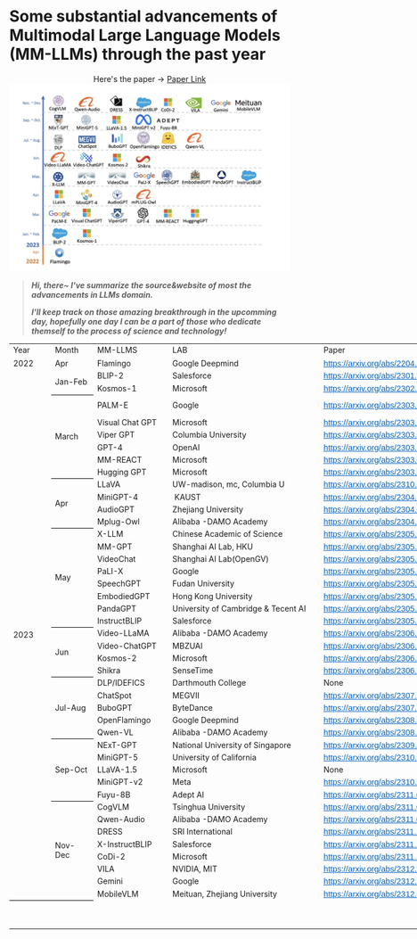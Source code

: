 # Some substantial advancements of Multimodal Large Language Models (MM-LLMs) through the past year
<p align = "center">
  Here's the paper ->
  <a href="https://arxiv.org/abs/2401.13601">Paper Link</a>
  <br />
  <img src="https://github.com/FSChuang/LLM_note/blob/master/image/LLM_graph1.jpg"/>
</p>

> ***Hi, there~ I've summarize the source&website of most the advancements in LLMs domain.***
> 
> ***I'll keep track on those amazing breakthrough in the upcomming day, hopefully one day I can be a part of those who dedicate themself to the process of science and technology!***

<table border="0" cellpadding="0" cellspacing="0" width="2207" style="border-collapse: 
 collapse;table-layout:fixed;width:1655pt">
 <colgroup><col class="x22" width="64" span="2" style="mso-width-source:userset;background:none;width:48pt">
 <col class="x22" width="124" style="mso-width-source:userset;background:none;width:93pt">
 <col class="x22" width="277" style="mso-width-source:userset;background:none;width:207.75pt">
 <col class="x22" width="236" style="mso-width-source:userset;background:none;width:177pt">
 <col class="x22" width="648" style="mso-width-source:userset;background:none;width:486pt">
 <col class="x22" width="794" style="mso-width-source:userset;background:none;width:595.5pt">
 </colgroup><tbody><tr height="20" style="mso-height-source:userset;height:15pt">
<td height="18" class="x25" width="64" style="height:13.5pt;width:48pt;">Year</td>
<td class="x25" width="64" style="width:48pt;">Month</td>
<td class="x25" width="124" style="width:93pt;">MM-LLMS</td>
<td class="x25" width="277" style="width:207.75pt;">LAB</td>
<td class="x25" width="236" style="width:177pt;">Paper</td>
<td class="x25" width="648" style="width:486pt;">Github</td>
<td class="x25" width="794" style="width:595.5pt;">Other</td>
 </tr>
 <tr height="20" style="mso-height-source:userset;height:15pt">
<td height="18" class="x26" style="height:13.5pt;">2022</td>
<td class="x27">Apr</td>
<td class="x27">Flamingo</td>
<td class="x27">Google Deepmind</td>
<td class="x28"><a href="https://arxiv.org/abs/2204.14198" target="_parent"><span style="font-size:11pt;color:#0563C1;font-weight:400;text-decoration: underline;text-line-through:none;text-underline-style:single;font-family:Calibri,sans-serif;">https://arxiv.org/abs/2204.14198</span></a></td>
<td class="x28"><a href="https://github.com/lucidrains/flamingo-pytorch" target="_parent"><span style="font-size:11pt;color:#0563C1;font-weight:400;text-decoration: underline;text-line-through:none;text-underline-style:single;font-family:Calibri,sans-serif;">https://github.com/lucidrains/flamingo-pytorch</span></a></td>
<td class="x28"><a href="https://sh-tsang.medium.com/review-flamingo-a-visual-language-model-for-few-shot-learning-ec477d47e7bf" target="_parent"><span style="font-size:11pt;color:#0563C1;font-weight:400;text-decoration: underline;text-line-through:none;text-underline-style:single;font-family:Calibri,sans-serif;">https://sh-tsang.medium.com/review-flamingo-a-visual-language-model-for-few-shot-learning-ec477d47e7bf</span></a></td>
 </tr>
 <tr height="20" style="mso-height-source:userset;height:15pt">
<td rowspan="42" height="839" class="x30" style="border-bottom:1px solid windowtext;height:629.25pt;">2023</td>
<td rowspan="2" height="38" class="x33" style="border-bottom:1px solid windowtext;height:28.5pt;">Jan-Feb</td>
<td class="x27">BLIP-2</td>
<td class="x27">Salesforce</td>
<td class="x28"><a href="https://arxiv.org/abs/2301.12597" target="_parent"><span style="font-size:11pt;color:#0563C1;font-weight:400;text-decoration: underline;text-line-through:none;text-underline-style:single;font-family:Calibri,sans-serif;">https://arxiv.org/abs/2301.12597</span></a></td>
<td class="x28"><a href="https://github.com/salesforce/LAVIS/tree/main/projects/blip2" target="_parent"><span style="font-size:11pt;color:#0563C1;font-weight:400;text-decoration: underline;text-line-through:none;text-underline-style:single;font-family:Calibri,sans-serif;">https://github.com/salesforce/LAVIS/tree/main/projects/blip2</span></a></td>
<td class="x28"><a href="https://huggingface.co/docs/transformers/model_doc/blip-2" target="_parent"><span style="font-size:11pt;color:#0563C1;font-weight:400;text-decoration: underline;text-line-through:none;text-underline-style:single;font-family:Calibri,sans-serif;">https://huggingface.co/docs/transformers/model_doc/blip-2</span></a></td>
 </tr>
 <tr height="20" style="mso-height-source:userset;height:15pt">
<td class="x27">Kosmos-1</td>
<td class="x27">Microsoft</td>
<td class="x28"><a href="https://arxiv.org/abs/2302.14045" target="_parent"><span style="font-size:11pt;color:#0563C1;font-weight:400;text-decoration: underline;text-line-through:none;text-underline-style:single;font-family:Calibri,sans-serif;">https://arxiv.org/abs/2302.14045</span></a></td>
<td class="x28"><a href="https://github.com/microsoft/unilm" target="_parent"><span style="font-size:11pt;color:#0563C1;font-weight:400;text-decoration: underline;text-line-through:none;text-underline-style:single;font-family:Calibri,sans-serif;">https://github.com/microsoft/unilm</span></a></td>
<td class="x27"></td>
 </tr>
 <tr height="20" style="mso-height-source:userset;height:15pt">
<td rowspan="6" height="118" class="x33" style="border-bottom:1px solid windowtext;height:88.5pt;">March</td>
<td class="x27">PALM-E</td>
<td class="x27">Google&nbsp;</td>
<td class="x28"><a href="https://arxiv.org/abs/2303.03378" target="_parent"><span style="font-size:11pt;color:#0563C1;font-weight:400;text-decoration: underline;text-line-through:none;text-underline-style:single;font-family:Calibri,sans-serif;">https://arxiv.org/abs/2303.03378</span></a></td>
<td class="x28"><a href="https://github.com/kyegomez/PALM-E?source=post_page-----2b1d3b628d34--------------------------------" target="_parent"><span style="font-size:11pt;color:#0563C1;font-weight:400;text-decoration: underline;text-line-through:none;text-underline-style:single;font-family:Calibri,sans-serif;">https://github.com/kyegomez/PALM-E?source=post_page-----2b1d3b628d34--------------------------------</span></a></td>
<td class="x27"></td>
 </tr>
 <tr height="20" style="mso-height-source:userset;height:15pt">
<td class="x27">Visual Chat GPT</td>
<td class="x27">Microsoft</td>
<td class="x28"><a href="https://arxiv.org/abs/2303.04671" target="_parent"><span style="font-size:11pt;color:#0563C1;font-weight:400;text-decoration: underline;text-line-through:none;text-underline-style:single;font-family:Calibri,sans-serif;">https://arxiv.org/abs/2303.04671</span></a></td>
<td class="x28"><a href="https://github.com/moymix/TaskMatrix" target="_parent"><span style="font-size:11pt;color:#0563C1;font-weight:400;text-decoration: underline;text-line-through:none;text-underline-style:single;font-family:Calibri,sans-serif;">https://github.com/moymix/TaskMatrix</span></a></td>
<td class="x27"></td>
 </tr>
 <tr height="20" style="mso-height-source:userset;height:15pt">
<td class="x27">Viper GPT</td>
<td class="x27">Columbia University</td>
<td class="x28"><a href="https://arxiv.org/abs/2303.08128" target="_parent"><span style="font-size:11pt;color:#0563C1;font-weight:400;text-decoration: underline;text-line-through:none;text-underline-style:single;font-family:Calibri,sans-serif;">https://arxiv.org/abs/2303.08128</span></a></td>
<td class="x28"><a href="https://github.com/cvlab-columbia/viper" target="_parent"><span style="font-size:11pt;color:#0563C1;font-weight:400;text-decoration: underline;text-line-through:none;text-underline-style:single;font-family:Calibri,sans-serif;">https://github.com/cvlab-columbia/viper</span></a></td>
<td class="x27"></td>
 </tr>
 <tr height="20" style="mso-height-source:userset;height:15pt">
<td class="x27">GPT-4</td>
<td class="x27">OpenAI</td>
<td class="x28"><a href="https://arxiv.org/abs/2303.08774" target="_parent"><span style="font-size:11pt;color:#0563C1;font-weight:400;text-decoration: underline;text-line-through:none;text-underline-style:single;font-family:Calibri,sans-serif;">https://arxiv.org/abs/2303.08774</span></a></td>
<td class="x28"><a href="https://github.com/openai/evals" target="_parent"><span style="font-size:11pt;color:#0563C1;font-weight:400;text-decoration: underline;text-line-through:none;text-underline-style:single;font-family:Calibri,sans-serif;">https://github.com/openai/evals</span></a></td>
<td class="x27"></td>
 </tr>
 <tr height="20" style="mso-height-source:userset;height:15pt">
<td class="x27">MM-REACT</td>
<td class="x27">Microsoft</td>
<td class="x28"><a href="https://arxiv.org/abs/2303.11381" target="_parent"><span style="font-size:11pt;color:#0563C1;font-weight:400;text-decoration: underline;text-line-through:none;text-underline-style:single;font-family:Calibri,sans-serif;">https://arxiv.org/abs/2303.11381</span></a></td>
<td class="x28"><a href="https://github.com/microsoft/MM-REACT" target="_parent"><span style="font-size:11pt;color:#0563C1;font-weight:400;text-decoration: underline;text-line-through:none;text-underline-style:single;font-family:Calibri,sans-serif;">https://github.com/microsoft/MM-REACT</span></a></td>
<td class="x27"></td>
 </tr>
 <tr height="20" style="mso-height-source:userset;height:15pt">
<td class="x27">Hugging GPT</td>
<td class="x27">Microsoft</td>
<td class="x28"><a href="https://arxiv.org/abs/2303.17580" target="_parent"><span style="font-size:11pt;color:#0563C1;font-weight:400;text-decoration: underline;text-line-through:none;text-underline-style:single;font-family:Calibri,sans-serif;">https://arxiv.org/abs/2303.17580</span></a></td>
<td class="x28"><a href="https://github.com/microsoft/JARVIS" target="_parent"><span style="font-size:11pt;color:#0563C1;font-weight:400;text-decoration: underline;text-line-through:none;text-underline-style:single;font-family:Calibri,sans-serif;">https://github.com/microsoft/JARVIS</span></a></td>
<td class="x27"></td>
 </tr>
 <tr height="20" style="mso-height-source:userset;height:15pt">
<td rowspan="4" height="78" class="x33" style="border-bottom:1px solid windowtext;height:58.5pt;">Apr</td>
<td class="x27">LLaVA</td>
<td class="x27">UW-madison, mc, Columbia U</td>
<td class="x28"><a href="https://arxiv.org/abs/2310.03744" target="_parent"><span style="font-size:11pt;color:#0563C1;font-weight:400;text-decoration: underline;text-line-through:none;text-underline-style:single;font-family:Calibri,sans-serif;">https://arxiv.org/abs/2310.03744</span></a></td>
<td class="x28"><a href="https://github.com/haotian-liu/LLaVA" target="_parent"><span style="font-size:11pt;color:#0563C1;font-weight:400;text-decoration: underline;text-line-through:none;text-underline-style:single;font-family:Calibri,sans-serif;">https://github.com/haotian-liu/LLaVA</span></a></td>
<td class="x27"></td>
 </tr>
 <tr height="20" style="mso-height-source:userset;height:15pt">
<td class="x27">MiniGPT-4</td>
<td class="x27">&nbsp;KAUST</td>
<td class="x28"><a href="https://arxiv.org/abs/2304.10592" target="_parent"><span style="font-size:11pt;color:#0563C1;font-weight:400;text-decoration: underline;text-line-through:none;text-underline-style:single;font-family:Calibri,sans-serif;">https://arxiv.org/abs/2304.10592</span></a></td>
<td class="x28"><a href="https://github.com/vision-cair/minigpt-4" target="_parent"><span style="font-size:11pt;color:#0563C1;font-weight:400;text-decoration: underline;text-line-through:none;text-underline-style:single;font-family:Calibri,sans-serif;">https://github.com/vision-cair/minigpt-4</span></a></td>
<td class="x27"></td>
 </tr>
 <tr height="20" style="mso-height-source:userset;height:15pt">
<td class="x27">AudioGPT</td>
<td class="x27">Zhejiang University</td>
<td class="x28"><a href="https://arxiv.org/abs/2304.12995" target="_parent"><span style="font-size:11pt;color:#0563C1;font-weight:400;text-decoration: underline;text-line-through:none;text-underline-style:single;font-family:Calibri,sans-serif;">https://arxiv.org/abs/2304.12995</span></a></td>
<td class="x28"><a href="https://github.com/AIGC-Audio/AudioGPT?tab=readme-ov-file" target="_parent"><span style="font-size:11pt;color:#0563C1;font-weight:400;text-decoration: underline;text-line-through:none;text-underline-style:single;font-family:Calibri,sans-serif;">https://github.com/AIGC-Audio/AudioGPT?tab=readme-ov-file</span></a></td>
<td class="x27"></td>
 </tr>
 <tr height="20" style="mso-height-source:userset;height:15pt">
<td class="x27">Mplug-Owl</td>
<td class="x27">Alibaba -DAMO Academy</td>
<td class="x28"><a href="https://arxiv.org/abs/2304.14178" target="_parent"><span style="font-size:11pt;color:#0563C1;font-weight:400;text-decoration: underline;text-line-through:none;text-underline-style:single;font-family:Calibri,sans-serif;">https://arxiv.org/abs/2304.14178</span></a></td>
<td class="x28"><a href="https://github.com/x-plug/mplug-owl" target="_parent"><span style="font-size:11pt;color:#0563C1;font-weight:400;text-decoration: underline;text-line-through:none;text-underline-style:single;font-family:Calibri,sans-serif;">https://github.com/x-plug/mplug-owl</span></a></td>
<td class="x27"></td>
 </tr>
 <tr height="20" style="mso-height-source:userset;height:15pt">
<td rowspan="8" height="158" class="x33" style="border-bottom:1px solid windowtext;height:118.5pt;">May</td>
<td class="x27">X-LLM</td>
<td class="x27">Chinese Academic of Science</td>
<td class="x28"><a href="https://arxiv.org/abs/2305.04160" target="_parent"><span style="font-size:11pt;color:#0563C1;font-weight:400;text-decoration: underline;text-line-through:none;text-underline-style:single;font-family:Calibri,sans-serif;">https://arxiv.org/abs/2305.04160</span></a></td>
<td class="x28"><a href="https://github.com/phellonchen/X-LLM" target="_parent"><span style="font-size:11pt;color:#0563C1;font-weight:400;text-decoration: underline;text-line-through:none;text-underline-style:single;font-family:Calibri,sans-serif;">https://github.com/phellonchen/X-LLM</span></a></td>
<td class="x27"></td>
 </tr>
 <tr height="20" style="mso-height-source:userset;height:15pt">
<td class="x27">MM-GPT</td>
<td class="x27">Shanghai AI Lab, HKU&nbsp;</td>
<td class="x28"><a href="https://arxiv.org/abs/2305.04790" target="_parent"><span style="font-size:11pt;color:#0563C1;font-weight:400;text-decoration: underline;text-line-through:none;text-underline-style:single;font-family:Calibri,sans-serif;">https://arxiv.org/abs/2305.04790</span></a></td>
<td class="x28"><a href="https://github.com/open-mmlab/Multimodal-GPT" target="_parent"><span style="font-size:11pt;color:#0563C1;font-weight:400;text-decoration: underline;text-line-through:none;text-underline-style:single;font-family:Calibri,sans-serif;">https://github.com/open-mmlab/Multimodal-GPT</span></a></td>
<td class="x27"></td>
 </tr>
 <tr height="20" style="mso-height-source:userset;height:15pt">
<td class="x27">VideoChat</td>
<td class="x27">Shanghai AI Lab(OpenGV)</td>
<td class="x28"><a href="https://arxiv.org/abs/2305.06355" target="_parent"><span style="font-size:11pt;color:#0563C1;font-weight:400;text-decoration: underline;text-line-through:none;text-underline-style:single;font-family:Calibri,sans-serif;">https://arxiv.org/abs/2305.06355</span></a></td>
<td class="x28"><a href="https://github.com/OpenGVLab/Ask-Anything" target="_parent"><span style="font-size:11pt;color:#0563C1;font-weight:400;text-decoration: underline;text-line-through:none;text-underline-style:single;font-family:Calibri,sans-serif;">https://github.com/OpenGVLab/Ask-Anything</span></a></td>
<td class="x27"></td>
 </tr>
 <tr height="20" style="mso-height-source:userset;height:15pt">
<td class="x27">PaLI-X</td>
<td class="x27">Google</td>
<td class="x28"><a href="https://arxiv.org/abs/2305.18565" target="_parent"><span style="font-size:11pt;color:#0563C1;font-weight:400;text-decoration: underline;text-line-through:none;text-underline-style:single;font-family:Calibri,sans-serif;">https://arxiv.org/abs/2305.18565</span></a></td>
<td class="x28"><a href="https://github.com/kyegomez/PALI/tree/main" target="_parent"><span style="font-size:11pt;color:#0563C1;font-weight:400;text-decoration: underline;text-line-through:none;text-underline-style:single;font-family:Calibri,sans-serif;">https://github.com/kyegomez/PALI/tree/main&nbsp;</span></a></td>
<td class="x27"></td>
 </tr>
 <tr height="20" style="mso-height-source:userset;height:15pt">
<td class="x27">SpeechGPT</td>
<td class="x27">Fudan University</td>
<td class="x28"><a href="https://arxiv.org/abs/2305.11000" target="_parent"><span style="font-size:11pt;color:#0563C1;font-weight:400;text-decoration: underline;text-line-through:none;text-underline-style:single;font-family:Calibri,sans-serif;">https://arxiv.org/abs/2305.11000</span></a></td>
<td class="x28"><a href="https://github.com/0nutation/speechgpt" target="_parent"><span style="font-size:11pt;color:#0563C1;font-weight:400;text-decoration: underline;text-line-through:none;text-underline-style:single;font-family:Calibri,sans-serif;">https://github.com/0nutation/speechgpt</span></a></td>
<td class="x27"></td>
 </tr>
 <tr height="20" style="mso-height-source:userset;height:15pt">
<td class="x27">EmbodiedGPT</td>
<td class="x27">Hong Kong University</td>
<td class="x28"><a href="https://arxiv.org/abs/2305.15021" target="_parent"><span style="font-size:11pt;color:#0563C1;font-weight:400;text-decoration: underline;text-line-through:none;text-underline-style:single;font-family:Calibri,sans-serif;">https://arxiv.org/abs/2305.15021</span></a></td>
<td class="x28"><a href="https://github.com/EmbodiedGPT/EmbodiedGPT_Pytorch" target="_parent"><span style="font-size:11pt;color:#0563C1;font-weight:400;text-decoration: underline;text-line-through:none;text-underline-style:single;font-family:Calibri,sans-serif;">https://github.com/EmbodiedGPT/EmbodiedGPT_Pytorch</span></a></td>
<td class="x27">Not Open-Sourced!!</td>
 </tr>
 <tr height="20" style="mso-height-source:userset;height:15pt">
<td class="x27">PandaGPT</td>
<td class="x27">University of Cambridge &amp; Tecent AI</td>
<td class="x28"><a href="https://arxiv.org/abs/2305.16355" target="_parent"><span style="font-size:11pt;color:#0563C1;font-weight:400;text-decoration: underline;text-line-through:none;text-underline-style:single;font-family:Calibri,sans-serif;">https://arxiv.org/abs/2305.16355</span></a></td>
<td class="x28"><a href="https://github.com/yxuansu/PandaGPT" target="_parent"><span style="font-size:11pt;color:#0563C1;font-weight:400;text-decoration: underline;text-line-through:none;text-underline-style:single;font-family:Calibri,sans-serif;">https://github.com/yxuansu/PandaGPT</span></a></td>
<td class="x27"></td>
 </tr>
 <tr height="20" style="mso-height-source:userset;height:15pt">
<td class="x27">InstructBLIP</td>
<td class="x27">Salesforce</td>
<td class="x28"><a href="https://arxiv.org/abs/2305.06500" target="_parent"><span style="font-size:11pt;color:#0563C1;font-weight:400;text-decoration: underline;text-line-through:none;text-underline-style:single;font-family:Calibri,sans-serif;">https://arxiv.org/abs/2305.06500</span></a></td>
<td class="x28"><a href="https://github.com/salesforce/LAVIS/tree/main/projects/instructblip" target="_parent"><span style="font-size:11pt;color:#0563C1;font-weight:400;text-decoration: underline;text-line-through:none;text-underline-style:single;font-family:Calibri,sans-serif;">https://github.com/salesforce/LAVIS/tree/main/projects/instructblip</span></a></td>
<td class="x27"></td>
 </tr>
 <tr height="20" style="mso-height-source:userset;height:15pt">
<td rowspan="4" height="78" class="x33" style="border-bottom:1px solid windowtext;height:58.5pt;">Jun</td>
<td class="x27">Video-LLaMA</td>
<td class="x27">Alibaba -DAMO Academy</td>
<td class="x28"><a href="https://arxiv.org/abs/2306.02858" target="_parent"><span style="font-size:11pt;color:#0563C1;font-weight:400;text-decoration: underline;text-line-through:none;text-underline-style:single;font-family:Calibri,sans-serif;">https://arxiv.org/abs/2306.02858</span></a></td>
<td class="x28"><a href="https://github.com/DAMO-NLP-SG/Video-LLaMA" target="_parent"><span style="font-size:11pt;color:#0563C1;font-weight:400;text-decoration: underline;text-line-through:none;text-underline-style:single;font-family:Calibri,sans-serif;">https://github.com/DAMO-NLP-SG/Video-LLaMA</span></a></td>
<td class="x27"></td>
 </tr>
 <tr height="20" style="mso-height-source:userset;height:15pt">
<td class="x27">Video-ChatGPT</td>
<td class="x27">MBZUAI</td>
<td class="x28"><a href="https://arxiv.org/abs/2306.05424" target="_parent"><span style="font-size:11pt;color:#0563C1;font-weight:400;text-decoration: underline;text-line-through:none;text-underline-style:single;font-family:Calibri,sans-serif;">https://arxiv.org/abs/2306.05424</span></a></td>
<td class="x28"><a href="https://github.com/mbzuai-oryx/Video-ChatGPT?tab=readme-ov-file" target="_parent"><span style="font-size:11pt;color:#0563C1;font-weight:400;text-decoration: underline;text-line-through:none;text-underline-style:single;font-family:Calibri,sans-serif;">https://github.com/mbzuai-oryx/Video-ChatGPT?tab=readme-ov-file</span></a></td>
<td class="x27"></td>
 </tr>
 <tr height="20" style="mso-height-source:userset;height:15pt">
<td class="x27">Kosmos-2</td>
<td class="x27">Microsoft</td>
<td class="x28"><a href="https://arxiv.org/abs/2306.14824" target="_parent"><span style="font-size:11pt;color:#0563C1;font-weight:400;text-decoration: underline;text-line-through:none;text-underline-style:single;font-family:Calibri,sans-serif;">https://arxiv.org/abs/2306.14824</span></a></td>
<td class="x28"><a href="https://github.com/microsoft/unilm/tree/master/kosmos-2" target="_parent"><span style="font-size:11pt;color:#0563C1;font-weight:400;text-decoration: underline;text-line-through:none;text-underline-style:single;font-family:Calibri,sans-serif;">https://github.com/microsoft/unilm/tree/master/kosmos-2</span></a></td>
<td class="x27"></td>
 </tr>
 <tr height="20" style="mso-height-source:userset;height:15pt">
<td class="x27">Shikra</td>
<td class="x27">SenseTime</td>
<td class="x28"><a href="https://arxiv.org/abs/2306.15195" target="_parent"><span style="font-size:11pt;color:#0563C1;font-weight:400;text-decoration: underline;text-line-through:none;text-underline-style:single;font-family:Calibri,sans-serif;">https://arxiv.org/abs/2306.15195</span></a></td>
<td class="x28"><a href="https://github.com/shikras/shikra?tab=readme-ov-file" target="_parent"><span style="font-size:11pt;color:#0563C1;font-weight:400;text-decoration: underline;text-line-through:none;text-underline-style:single;font-family:Calibri,sans-serif;">https://github.com/shikras/shikra?tab=readme-ov-file</span></a></td>
<td class="x27"></td>
 </tr>
 <tr height="20" style="mso-height-source:userset;height:15pt">
<td rowspan="5" height="99" class="x34" style="border-bottom:1px solid windowtext;height:74.25pt;">Jul-Aug</td>
<td class="x27">DLP/IDEFICS</td>
<td class="x29">Darthmouth College</td>
<td class="x27">None</td>
<td class="x28"><a href="https://github.com/huggingface/blog/blob/main/idefics.md" target="_parent"><span style="font-size:11pt;color:#0563C1;font-weight:400;text-decoration: underline;text-line-through:none;text-underline-style:single;font-family:Calibri,sans-serif;">https://github.com/huggingface/blog/blob/main/idefics.md</span></a></td>
<td class="x28"><a href="https://huggingface.co/blog/idefics" target="_parent"><span style="font-size:11pt;color:#0563C1;font-weight:400;text-decoration: underline;text-line-through:none;text-underline-style:single;font-family:Calibri,sans-serif;">https://huggingface.co/blog/idefics</span></a></td>
 </tr>
 <tr height="20" style="mso-height-source:userset;height:15pt">
<td class="x27">ChatSpot</td>
<td class="x27">MEGVII</td>
<td class="x28"><a href="https://arxiv.org/abs/2307.09474" target="_parent"><span style="font-size:11pt;color:#0563C1;font-weight:400;text-decoration: underline;text-line-through:none;text-underline-style:single;font-family:Calibri,sans-serif;">https://arxiv.org/abs/2307.09474</span></a></td>
<td class="x27">Not Open-Sourced</td>
<td class="x27"></td>
 </tr>
 <tr height="20" style="mso-height-source:userset;height:15pt">
<td class="x27">BuboGPT</td>
<td class="x27">ByteDance</td>
<td class="x28"><a href="https://arxiv.org/abs/2307.08581" target="_parent"><span style="font-size:11pt;color:#0563C1;font-weight:400;text-decoration: underline;text-line-through:none;text-underline-style:single;font-family:Calibri,sans-serif;">https://arxiv.org/abs/2307.08581</span></a></td>
<td class="x28"><a href="https://github.com/magic-research/bubogpt" target="_parent"><span style="font-size:11pt;color:#0563C1;font-weight:400;text-decoration: underline;text-line-through:none;text-underline-style:single;font-family:Calibri,sans-serif;">https://github.com/magic-research/bubogpt</span></a></td>
<td class="x27"></td>
 </tr>
 <tr height="20" style="mso-height-source:userset;height:15pt">
<td class="x27">OpenFlamingo</td>
<td class="x27">Google Deepmind</td>
<td class="x28"><a href="https://arxiv.org/abs/2308.01390" target="_parent"><span style="font-size:11pt;color:#0563C1;font-weight:400;text-decoration: underline;text-line-through:none;text-underline-style:single;font-family:Calibri,sans-serif;">https://arxiv.org/abs/2308.01390</span></a></td>
<td class="x28"><a href="https://github.com/mlfoundations/open_flamingo?tab=readme-ov-file" target="_parent"><span style="font-size:11pt;color:#0563C1;font-weight:400;text-decoration: underline;text-line-through:none;text-underline-style:single;font-family:Calibri,sans-serif;">https://github.com/mlfoundations/open_flamingo?tab=readme-ov-file</span></a></td>
<td class="x27"></td>
 </tr>
 <tr height="20" style="mso-height-source:userset;height:15pt">
<td class="x27">Qwen-VL</td>
<td class="x27">Alibaba -DAMO Academy</td>
<td class="x28"><a href="https://arxiv.org/abs/2308.12966" target="_parent"><span style="font-size:11pt;color:#0563C1;font-weight:400;text-decoration: underline;text-line-through:none;text-underline-style:single;font-family:Calibri,sans-serif;">https://arxiv.org/abs/2308.12966</span></a></td>
<td class="x28"><a href="https://github.com/QwenLM/Qwen-VL?tab=readme-ov-file" target="_parent"><span style="font-size:11pt;color:#0563C1;font-weight:400;text-decoration: underline;text-line-through:none;text-underline-style:single;font-family:Calibri,sans-serif;">https://github.com/QwenLM/Qwen-VL?tab=readme-ov-file</span></a></td>
<td class="x27"></td>
 </tr>
 <tr height="20" style="mso-height-source:userset;height:15pt">
<td rowspan="5" height="98" class="x33" style="border-bottom:1px solid windowtext;height:73.5pt;">Sep-Oct</td>
<td class="x27">NExT-GPT</td>
<td class="x27">National University of Singapore</td>
<td class="x28"><a href="https://arxiv.org/abs/2309.05519" target="_parent"><span style="font-size:11pt;color:#0563C1;font-weight:400;text-decoration: underline;text-line-through:none;text-underline-style:single;font-family:Calibri,sans-serif;">https://arxiv.org/abs/2309.05519</span></a></td>
<td class="x28"><a href="https://github.com/NExT-GPT/NExT-GPT" target="_parent"><span style="font-size:11pt;color:#0563C1;font-weight:400;text-decoration: underline;text-line-through:none;text-underline-style:single;font-family:Calibri,sans-serif;">https://github.com/NExT-GPT/NExT-GPT</span></a></td>
<td class="x27"></td>
 </tr>
 <tr height="20" style="mso-height-source:userset;height:15pt">
<td class="x27">MiniGPT-5</td>
<td class="x27">University of California</td>
<td class="x28"><a href="https://arxiv.org/abs/2310.02239" target="_parent"><span style="font-size:11pt;color:#0563C1;font-weight:400;text-decoration: underline;text-line-through:none;text-underline-style:single;font-family:Calibri,sans-serif;">https://arxiv.org/abs/2310.02239</span></a></td>
<td class="x28"><a href="https://github.com/eric-ai-lab/MiniGPT-5" target="_parent"><span style="font-size:11pt;color:#0563C1;font-weight:400;text-decoration: underline;text-line-through:none;text-underline-style:single;font-family:Calibri,sans-serif;">https://github.com/eric-ai-lab/MiniGPT-5</span></a></td>
<td class="x27"></td>
 </tr>
 <tr height="20" style="mso-height-source:userset;height:15pt">
<td class="x27">LLaVA-1.5</td>
<td class="x27">Microsoft</td>
<td class="x27">None</td>
<td class="x28"><a href="https://github.com/haotian-liu/LLaVA#train" target="_parent"><span style="font-size:11pt;color:#0563C1;font-weight:400;text-decoration: underline;text-line-through:none;text-underline-style:single;font-family:Calibri,sans-serif;">https://github.com/haotian-liu/LLaVA#train</span></a></td>
<td class="x27"></td>
 </tr>
 <tr height="20" style="mso-height-source:userset;height:15pt">
<td class="x27">MiniGPT-v2</td>
<td class="x22">Meta</td>
<td class="x28"><a href="https://arxiv.org/abs/2310.09478" target="_parent"><span style="font-size:11pt;color:#0563C1;font-weight:400;text-decoration: underline;text-line-through:none;text-underline-style:single;font-family:Calibri,sans-serif;">https://arxiv.org/abs/2310.09478</span></a></td>
<td class="x28"><a href="https://github.com/vision-cair/minigpt-4" target="_parent"><span style="font-size:11pt;color:#0563C1;font-weight:400;text-decoration: underline;text-line-through:none;text-underline-style:single;font-family:Calibri,sans-serif;">https://github.com/vision-cair/minigpt-4</span></a></td>
<td class="x27"></td>
 </tr>
 <tr height="20" style="mso-height-source:userset;height:15pt">
<td class="x27">Fuyu-8B</td>
<td class="x27">Adept AI</td>
<td class="x28"><a href="https://arxiv.org/abs/2311.04219" target="_parent"><span style="font-size:11pt;color:#0563C1;font-weight:400;text-decoration: underline;text-line-through:none;text-underline-style:single;font-family:Calibri,sans-serif;">https://arxiv.org/abs/2311.04219</span></a></td>
<td class="x28"><a href="https://github.com/luodian/otter" target="_parent"><span style="font-size:11pt;color:#0563C1;font-weight:400;text-decoration: underline;text-line-through:none;text-underline-style:single;font-family:Calibri,sans-serif;">https://github.com/luodian/otter</span></a></td>
<td class="x27"></td>
 </tr>
 <tr height="20" style="mso-height-source:userset;height:15pt">
<td rowspan="8" height="158" class="x33" style="border-bottom:1px solid windowtext;height:118.5pt;">Nov-Dec</td>
<td class="x27">CogVLM</td>
<td class="x27">Tsinghua University</td>
<td class="x28"><a href="https://arxiv.org/abs/2311.03079" target="_parent"><span style="font-size:11pt;color:#0563C1;font-weight:400;text-decoration: underline;text-line-through:none;text-underline-style:single;font-family:Calibri,sans-serif;">https://arxiv.org/abs/2311.03079</span></a></td>
<td class="x28"><a href="https://github.com/thudm/cogvlm" target="_parent"><span style="font-size:11pt;color:#0563C1;font-weight:400;text-decoration: underline;text-line-through:none;text-underline-style:single;font-family:Calibri,sans-serif;">https://github.com/thudm/cogvlm</span></a></td>
<td class="x27"></td>
 </tr>
 <tr height="20" style="mso-height-source:userset;height:15pt">
<td class="x27">Qwen-Audio</td>
<td class="x27">Alibaba -DAMO Academy</td>
<td class="x28"><a href="https://arxiv.org/abs/2311.07919" target="_parent"><span style="font-size:11pt;color:#0563C1;font-weight:400;text-decoration: underline;text-line-through:none;text-underline-style:single;font-family:Calibri,sans-serif;">https://arxiv.org/abs/2311.07919</span></a></td>
<td class="x28"><a href="https://github.com/qwenlm/qwen-audio" target="_parent"><span style="font-size:11pt;color:#0563C1;font-weight:400;text-decoration: underline;text-line-through:none;text-underline-style:single;font-family:Calibri,sans-serif;">https://github.com/qwenlm/qwen-audio</span></a></td>
<td class="x27"></td>
 </tr>
 <tr height="20" style="mso-height-source:userset;height:15pt">
<td class="x27">DRESS</td>
<td class="x27">SRI International</td>
<td class="x28"><a href="https://arxiv.org/abs/2311.10081" target="_parent"><span style="font-size:11pt;color:#0563C1;font-weight:400;text-decoration: underline;text-line-through:none;text-underline-style:single;font-family:Calibri,sans-serif;">https://arxiv.org/abs/2311.10081</span></a></td>
<td class="x27">Not Open-Sourced</td>
<td class="x27"></td>
 </tr>
 <tr height="20" style="mso-height-source:userset;height:15pt">
<td class="x27">X-InstructBLIP</td>
<td class="x27">Salesforce</td>
<td class="x28"><a href="https://arxiv.org/abs/2311.18799" target="_parent"><span style="font-size:11pt;color:#0563C1;font-weight:400;text-decoration: underline;text-line-through:none;text-underline-style:single;font-family:Calibri,sans-serif;">https://arxiv.org/abs/2311.18799</span></a></td>
<td class="x28"><a href="https://github.com/artemisp/lavis-xinstructblip" target="_parent"><span style="font-size:11pt;color:#0563C1;font-weight:400;text-decoration: underline;text-line-through:none;text-underline-style:single;font-family:Calibri,sans-serif;">https://github.com/artemisp/lavis-xinstructblip</span></a></td>
<td class="x27"></td>
 </tr>
 <tr height="20" style="mso-height-source:userset;height:15pt">
<td class="x27">CoDi-2</td>
<td class="x27">Microsoft</td>
<td class="x28"><a href="https://arxiv.org/abs/2311.18775" target="_parent"><span style="font-size:11pt;color:#0563C1;font-weight:400;text-decoration: underline;text-line-through:none;text-underline-style:single;font-family:Calibri,sans-serif;">https://arxiv.org/abs/2311.18775</span></a></td>
<td class="x28"><a href="https://github.com/microsoft/i-Code/tree/main/CoDi-2" target="_parent"><span style="font-size:11pt;color:#0563C1;font-weight:400;text-decoration: underline;text-line-through:none;text-underline-style:single;font-family:Calibri,sans-serif;">https://github.com/microsoft/i-Code/tree/main/CoDi-2</span></a></td>
<td class="x27"></td>
 </tr>
 <tr height="20" style="mso-height-source:userset;height:15pt">
<td class="x27">VILA</td>
<td class="x27">NVIDIA, MIT</td>
<td class="x28"><a href="https://arxiv.org/abs/2312.07533" target="_parent"><span style="font-size:11pt;color:#0563C1;font-weight:400;text-decoration: underline;text-line-through:none;text-underline-style:single;font-family:Calibri,sans-serif;">https://arxiv.org/abs/2312.07533</span></a></td>
<td class="x27">Not Open-Sourced</td>
<td class="x27"></td>
 </tr>
 <tr height="20" style="mso-height-source:userset;height:15pt">
<td class="x27">Gemini</td>
<td class="x27">Google</td>
<td class="x28"><a href="https://arxiv.org/abs/2312.11805" target="_parent"><span style="font-size:11pt;color:#0563C1;font-weight:400;text-decoration: underline;text-line-through:none;text-underline-style:single;font-family:Calibri,sans-serif;">https://arxiv.org/abs/2312.11805</span></a></td>
<td class="x28"><a href="https://github.com/lupantech/MathVista" target="_parent"><span style="font-size:11pt;color:#0563C1;font-weight:400;text-decoration: underline;text-line-through:none;text-underline-style:single;font-family:Calibri,sans-serif;">https://github.com/lupantech/MathVista</span></a></td>
<td class="x27"></td>
 </tr>
 <tr height="20" style="mso-height-source:userset;height:15pt">
<td class="x27">MobileVLM</td>
<td class="x27">Meituan, Zhejiang University</td>
<td class="x28"><a href="https://arxiv.org/abs/2312.16886" target="_parent"><span style="font-size:11pt;color:#0563C1;font-weight:400;text-decoration: underline;text-line-through:none;text-underline-style:single;font-family:Calibri,sans-serif;">https://arxiv.org/abs/2312.16886</span></a></td>
<td class="x28"><a href="https://github.com/Meituan-AutoML/MobileVLM" target="_parent"><span style="font-size:11pt;color:#0563C1;font-weight:400;text-decoration: underline;text-line-through:none;text-underline-style:single;font-family:Calibri,sans-serif;">https://github.com/Meituan-AutoML/MobileVLM</span></a></td>
<td class="x27"></td>
 </tr>
 <tr height="20" style="mso-height-source:userset;height:15pt">
<td colspan="7" height="20" class="x24" style="mso-ignore:colspan;height:15pt;"></td>
 </tr>
 <tr height="20" style="mso-height-source:userset;height:15pt">
<td colspan="7" height="20" class="x23" style="mso-ignore:colspan;height:15pt;"></td>
 </tr>
<!--[if supportMisalignedColumns]-->
 <tr height="0" style="display:none">
  <td width="128" colspan="2" style="width:96pt;mso-ignore:colspan;"></td>
  <td width="124" style="width:93pt;"></td>
  <td width="277" style="width:207.75pt;"></td>
  <td width="236" style="width:177pt;"></td>
  <td width="648" style="width:486pt;"></td>
  <td width="794" style="width:595.5pt;"></td>
 </tr>
 <!--[endif]-->
</tbody></table>
